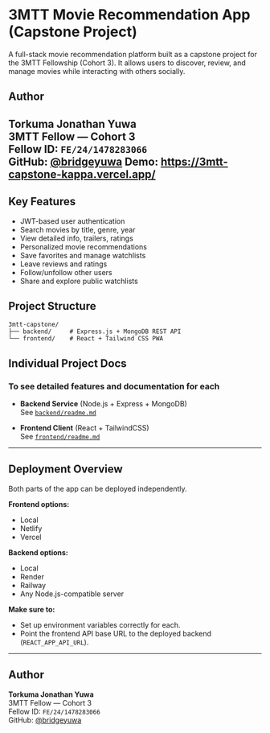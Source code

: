 # 3MTT Movie Recommendation App (Capstone Project)

A full-stack movie recommendation platform built as a capstone project for the 3MTT Fellowship (Cohort 3). It allows users to discover, review, and manage movies while interacting with others socially.

## Author

**Torkuma Jonathan Yuwa**  
3MTT Fellow — Cohort 3  
Fellow ID: `FE/24/1478283066`  
GitHub: [@bridgeyuwa](https://github.com/bridgeyuwa)
Demo: https://3mtt-capstone-kappa.vercel.app/
---

## Key Features

- JWT-based user authentication
- Search movies by title, genre, year
- View detailed info, trailers, ratings
- Personalized movie recommendations
- Save favorites and manage watchlists
- Leave reviews and ratings
- Follow/unfollow other users
- Share and explore public watchlists


## Project Structure

```
3mtt-capstone/
├── backend/     # Express.js + MongoDB REST API
└── frontend/    # React + Tailwind CSS PWA
```

## Individual Project Docs

### To see detailed features and documentation for each

- **Backend Service** (Node.js + Express + MongoDB)  
  See [`backend/readme.md`](./backend/readme.md)

- **Frontend Client** (React + TailwindCSS)  
  See [`frontend/readme.md`](./frontend/readme.md)

---

## Deployment Overview

Both parts of the app can be deployed independently.

**Frontend options:**
- Local
- Netlify
- Vercel

**Backend options:**
- Local
- Render
- Railway
- Any Node.js-compatible server

**Make sure to:**
- Set up environment variables correctly for each.
- Point the frontend API base URL to the deployed backend (`REACT_APP_API_URL`).

---

## Author

**Torkuma Jonathan Yuwa**  
3MTT Fellow — Cohort 3  
Fellow ID: `FE/24/1478283066`  
GitHub: [@bridgeyuwa](https://github.com/bridgeyuwa)
